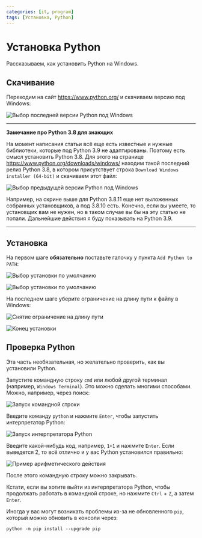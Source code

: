 ```yaml
---
categories: [it, program]
tags: [Установка, Python]
---
```


# Установка Python

Рассказываем, как установить Python на Windows.

## Скачивание

Переходим на сайт <https://www.python.org/> и скачиваем версию под Windows:

![Выбор последней версии Python под Windows](img/download_01.png)

---

**Замечание про Python 3.8 для знающих** <!-- !details -->

На момент написания статьи всё еще есть известные и нужные библиотеки, которые под Python 3.9 не адаптированы. Поэтому есть смысл установить Python 3.8. Для этого на странице <https://www.python.org/downloads/windows/> находим такой последний релиз Python 3.8, в котором присутствует строка `Download Windows installer (64-bit)` и скачиваем этот файл:

![Выбор предыдущей версии Python под Windows](img/download_02.png)

Например, на скрине выше для Python 3.8.11 еще нет выложенных собранных установщиков, а под 3.8.10 есть. Конечно, если вы умеете, то установщик вам не нужен, но в таком случае вы бы на эту статью не попали. Дальнейшие действия я буду показывать на Python 3.9.

---

## Установка

На первом шаге **обязательно** поставьте галочку у пункта `Add Python to PATH`:

![Выбор установки по умолчанию](img/install_01.png)

![Выбор установки по умолчанию](img/install_02.png)

На последнем шаге уберите ограничение на длину пути к файлу в Windows:

![Снятие ограничение на длину пути](img/install_03.png)

![Конец установки](img/install_04.png)

## Проверка Python

Эта часть необязательная, но желательно проверить, как вы установили Python.

Запустите командную строку `cmd` или любой другой терминал (например, `Windows Terminal`). Это можно сделать многими способами. Можно, например, через поиск:

![Запуск командной строки](img/cmd_01.png)

Введите команду `python` и нажмите `Enter`, чтобы запустить интерпретатор Python:

![Запуск интерпретатора Python](img/cmd_02.png)

Введите какой-нибудь код, например, `1+1` и нажмите `Enter`. Если выведется 2, то всё отлично и у вас Python установился правильно:

![Пример арифметического действия](img/cmd_03.png)

После этого командную строку можно закрывать.

Кстати, если вы хотите выйти из интерпретатора Python, чтобы продолжать работать в командной строке, но нажмите `Ctrl` + `Z`, а затем `Enter`.

Иногда у вас могут возникать проблемы из-за не обновленного `pip`, который можно обновить в консоли через:

```console
python -m pip install --upgrade pip
```
